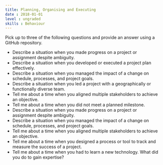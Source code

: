 ```yaml
---
title: Planning, Organising and Executing
date : 2018-01-01
level : ungraded
skills : Behaviour
---
```

Pick up to three of the following questions and provide an answer using a GitHub repository.

- Describe a situation when you made progress on a project or assignment despite ambiguity.
- Describe a situation when you developed or executed a project plan effectively.
- Describe a situation when you managed the impact of a change on schedule, processes, and project goals.
- Describe a situation when you led a project with a geographically or functionally diverse team.
- Tell me about a time when you aligned multiple stakeholders to achieve an objective.
- Tell me about a time when you did not meet a planned milestone.
- Describe a situation when you made progress on a project or assignment despite ambiguity.
- Describe a situation when you managed the impact of a change on schedule, processes, and project goals.
- Tell me about a time when you aligned multiple stakeholders to achieve an objective.
- Tell me about a time when you designed a process or tool to track and measure the success of a project.
- Tell me about a time when you had to learn a new technology. What did you do to gain expertise?

